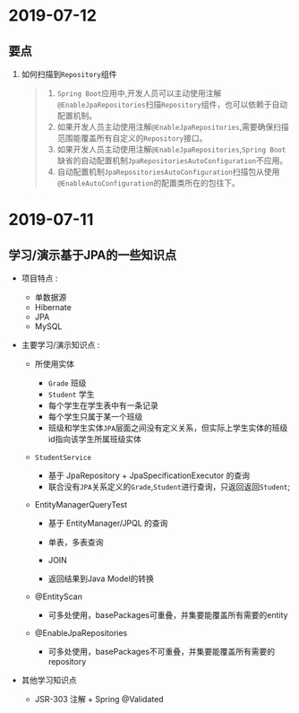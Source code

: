 # 2019-07-12
## 要点
1. 如何扫描到`Repository`组件
    > 1. `Spring Boot`应用中,开发人员可以主动使用注解`@EnableJpaRepositories`扫描`Repository`组件，也可以依赖于自动配置机制。
    > 2. 如果开发人员主动使用注解`@EnableJpaRepositories`,需要确保扫描范围能覆盖所有自定义的`Repository`接口。
    > 3. 如果开发人员主动使用注解`@EnableJpaRepositories`,`Spring Boot`缺省的自动配置机制`JpaRepositoriesAutoConfiguration`不应用。
    > 4. 自动配置机制`JpaRepositoriesAutoConfiguration`扫描包从使用`@EnableAutoConfiguration`的配置类所在的包往下。
# 2019-07-11

## 学习/演示基于JPA的一些知识点

* 项目特点 :
    * 单数据源
    * Hibernate
    * JPA
    * MySQL

* 主要学习/演示知识点 :
    * 所使用实体
        * `Grade` 班级
        * `Student` 学生
        * 每个学生在学生表中有一条记录
        * 每个学生只属于某一个班级
        * 班级和学生实体`JPA`层面之间没有定义关系，但实际上学生实体的班级id指向该学生所属班级实体

    * `StudentService`
        * 基于 JpaRepository + JpaSpecificationExecutor 的查询
        * 联合没有`JPA`关系定义的`Grade`,`Student`进行查询，只返回返回`Student`;

    * EntityManagerQueryTest
        * 基于 EntityManager/JPQL 的查询
        * 单表，多表查询

        * JOIN
        * 返回结果到Java Model的转换
    * @EntityScan
        * 可多处使用，basePackages可重叠，并集要能覆盖所有需要的entity
    * @EnableJpaRepositories
        * 可多处使用，basePackages不可重叠，并集要能覆盖所有需要的repository
        
* 其他学习知识点
    * JSR-303 注解 + Spring @Validated       